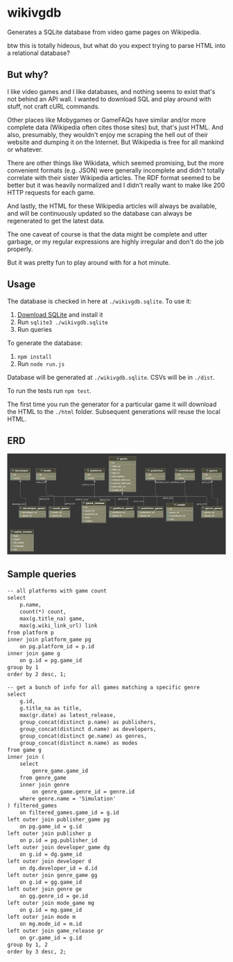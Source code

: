 # wikivgdb

Generates a SQLite database from video game pages on
Wikipedia.

btw this is totally hideous, but what do you expect trying to parse
HTML into a relational database?

## But why?
I like video games and I like databases, and nothing seems to exist
that's not behind an API wall. I wanted to download SQL and play
around with stuff, not craft cURL commands.

Other places like Mobygames or GameFAQs have similar and/or more
complete data (Wikipedia often cites those sites) but, that's just
HTML. And also, presumably, they wouldn't enjoy me scraping the
hell out of their website and dumping it on the Internet. But
Wikipedia is free for all mankind or whatever.

There are other things like Wikidata, which seemed promising, but
the more convenient formats (e.g. JSON) were generally incomplete
and didn't totally correlate with their sister Wikipedia articles.
The RDF format seemed to be better but it was heavily normalized
and I didn't really want to make like 200 HTTP requests for
each game.

And lastly, the HTML for these Wikipedia articles will always be
available, and will be continuously updated so the database can
always be regenerated to get the latest data.

The one caveat of course is that the data might be complete and
utter garbage, or my regular expressions are highly irregular and
don't do the job properly.

But it was pretty fun to play around with for a hot minute.

## Usage
The database is checked in here at `./wikivgdb.sqlite`. To use it:

1. [Download SQLite](https://sqlite.org/download.html) and install it
2. Run `sqlite3 ./wikivgdb.sqlite`
3. Run queries

To generate the database:

1. `npm install`
2. Run `node run.js`


Database will be generated at `./wikivgdb.sqlite`. CSVs will be in
`./dist`.

To run the tests run `npm test`.

The first time you run the generator for a particular game
it will download the HTML to the `./html` folder. Subsequent
generations will reuse the local HTML.

## ERD
![ERD](./wikivgdb-erd.png)

## Sample queries
```sqlite
-- all platforms with game count
select
	p.name,
    count(*) count,
	max(g.title_na) game,
	max(g.wiki_link_url) link
from platform p
inner join platform_game pg
	on pg.platform_id = p.id
inner join game g
	on g.id = pg.game_id
group by 1
order by 2 desc, 1;
```

```sqlite
-- get a bunch of info for all games matching a specific genre
select
    g.id,
	g.title_na as title,
	max(gr.date) as latest_release,
    group_concat(distinct p.name) as publishers,
    group_concat(distinct d.name) as developers,
    group_concat(distinct ge.name) as genres,
    group_concat(distinct m.name) as modes
from game g
inner join (
	select
		genre_game.game_id
	from genre_game
	inner join genre
	    on genre_game.genre_id = genre.id
	where genre.name = 'Simulation'
) filtered_games
	on filtered_games.game_id = g.id
left outer join publisher_game pg
	on pg.game_id = g.id
left outer join publisher p
	on p.id = pg.publisher_id
left outer join developer_game dg
	on g.id = dg.game_id
left outer join developer d
	on dg.developer_id = d.id
left outer join genre_game gg
	on g.id = gg.game_id
left outer join genre ge
	on gg.genre_id = ge.id
left outer join mode_game mg
	on g.id = mg.game_id
left outer join mode m
	on mg.mode_id = m.id
left outer join game_release gr
    on gr.game_id = g.id
group by 1, 2
order by 3 desc, 2;
```
